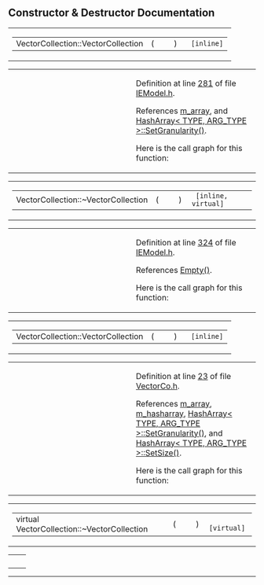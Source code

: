 ## Constructor & Destructor Documentation

<span id="0ac7e1b2001abc2c00920218c910595e" class="anchor"></span>

<table class="mdTable" data-cellpadding="2" data-cellspacing="0">
<colgroup>
<col style="width: 100%" />
</colgroup>
<tbody>
<tr>
<td class="mdRow"><table data-cellpadding="0" data-cellspacing="0" data-border="0">
<tbody>
<tr>
<td class="md" data-nowrap="" data-valign="top">VectorCollection::VectorCollection</td>
<td class="md" data-valign="top">( </td>
<td class="mdname1" data-valign="top" data-nowrap=""></td>
<td class="md" data-valign="top"> ) </td>
<td class="md" data-nowrap=""><code> [inline]</code></td>
</tr>
</tbody>
</table></td>
</tr>
</tbody>
</table>

<table data-cellspacing="5" data-cellpadding="0" data-border="0">
<colgroup>
<col style="width: 50%" />
<col style="width: 50%" />
</colgroup>
<tbody>
<tr>
<td> </td>
<td><p>Definition at line <a href="IEModel_8h-source.md#l00281" class="el">281</a> of file <a href="IEModel_8h-source.md" class="el">IEModel.h</a>.</p>
<p>References <a href="IEModel_8h-source.md#l00279" class="el">m_array</a>, and <a href="HashArra_8h-source.md#l00093" class="el">HashArray&lt; TYPE, ARG_TYPE &gt;::SetGranularity()</a>.</p>
<p>Here is the call graph for this function:</p>
<span class="image placeholder" data-original-image-src="classVectorCollection_0ac7e1b2001abc2c00920218c910595e_cgraph.gif" data-original-image-title="" data-border="0" usemap="#classVectorCollection_0ac7e1b2001abc2c00920218c910595e_cgraph_map"></span></td>
</tr>
</tbody>
</table>

<span id="5ddee372fb723ebd6ba16c8f3e04d343" class="anchor"></span>

<table class="mdTable" data-cellpadding="2" data-cellspacing="0">
<colgroup>
<col style="width: 100%" />
</colgroup>
<tbody>
<tr>
<td class="mdRow"><table data-cellpadding="0" data-cellspacing="0" data-border="0">
<tbody>
<tr>
<td class="md" data-nowrap="" data-valign="top">VectorCollection::~VectorCollection</td>
<td class="md" data-valign="top">( </td>
<td class="mdname1" data-valign="top" data-nowrap=""></td>
<td class="md" data-valign="top"> ) </td>
<td class="md" data-nowrap=""><code> [inline, virtual]</code></td>
</tr>
</tbody>
</table></td>
</tr>
</tbody>
</table>

<table data-cellspacing="5" data-cellpadding="0" data-border="0">
<colgroup>
<col style="width: 50%" />
<col style="width: 50%" />
</colgroup>
<tbody>
<tr>
<td> </td>
<td><p>Definition at line <a href="IEModel_8h-source.md#l00324" class="el">324</a> of file <a href="IEModel_8h-source.md" class="el">IEModel.h</a>.</p>
<p>References <a href="IEModel_8h-source.md#l00307" class="el">Empty()</a>.</p>
<p>Here is the call graph for this function:</p>
<span class="image placeholder" data-original-image-src="classVectorCollection_5ddee372fb723ebd6ba16c8f3e04d343_cgraph.gif" data-original-image-title="" data-border="0" usemap="#classVectorCollection_5ddee372fb723ebd6ba16c8f3e04d343_cgraph_map"></span></td>
</tr>
</tbody>
</table>

<span id="0ac7e1b2001abc2c00920218c910595e" class="anchor"></span>

<table class="mdTable" data-cellpadding="2" data-cellspacing="0">
<colgroup>
<col style="width: 100%" />
</colgroup>
<tbody>
<tr>
<td class="mdRow"><table data-cellpadding="0" data-cellspacing="0" data-border="0">
<tbody>
<tr>
<td class="md" data-nowrap="" data-valign="top">VectorCollection::VectorCollection</td>
<td class="md" data-valign="top">( </td>
<td class="mdname1" data-valign="top" data-nowrap=""></td>
<td class="md" data-valign="top"> ) </td>
<td class="md" data-nowrap=""><code> [inline]</code></td>
</tr>
</tbody>
</table></td>
</tr>
</tbody>
</table>

<table data-cellspacing="5" data-cellpadding="0" data-border="0">
<colgroup>
<col style="width: 50%" />
<col style="width: 50%" />
</colgroup>
<tbody>
<tr>
<td> </td>
<td><p>Definition at line <a href="VectorCo_8h-source.md#l00023" class="el">23</a> of file <a href="VectorCo_8h-source.md" class="el">VectorCo.h</a>.</p>
<p>References <a href="IEModel_8h-source.md#l00279" class="el">m_array</a>, <a href="IEModel_8h-source.md#l00277" class="el">m_hasharray</a>, <a href="HashArra_8h-source.md#l00093" class="el">HashArray&lt; TYPE, ARG_TYPE &gt;::SetGranularity()</a>, and <a href="HashArra_8h-source.md#l00151" class="el">HashArray&lt; TYPE, ARG_TYPE &gt;::SetSize()</a>.</p>
<p>Here is the call graph for this function:</p>
<span class="image placeholder" data-original-image-src="classVectorCollection_0ac7e1b2001abc2c00920218c910595e_cgraph.gif" data-original-image-title="" data-border="0" usemap="#classVectorCollection_0ac7e1b2001abc2c00920218c910595e_cgraph_map"></span></td>
</tr>
</tbody>
</table>

<span id="5ddee372fb723ebd6ba16c8f3e04d343" class="anchor"></span>

<table class="mdTable" data-cellpadding="2" data-cellspacing="0">
<colgroup>
<col style="width: 100%" />
</colgroup>
<tbody>
<tr>
<td class="mdRow"><table data-cellpadding="0" data-cellspacing="0" data-border="0">
<tbody>
<tr>
<td class="md" data-nowrap="" data-valign="top">virtual VectorCollection::~VectorCollection</td>
<td class="md" data-valign="top">( </td>
<td class="mdname1" data-valign="top" data-nowrap=""></td>
<td class="md" data-valign="top"> ) </td>
<td class="md" data-nowrap=""><code> [virtual]</code></td>
</tr>
</tbody>
</table></td>
</tr>
</tbody>
</table>

|     |     |
|-----|-----|
|     |     |

------------------------------------------------------------------------

